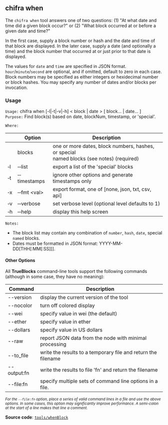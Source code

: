 ## chifra when

The `chifra when` tool answers one of two questions: (1) "At what date and time did a given block occur?" or (2) "What block occurred at or before a given date and time?"

In the first case, supply a block number or hash and the date and time of that block are displayed. In the later case, supply a date (and optionally a time) and the block number that occurred at or just prior to that date is displayed.

The values for `date` and `time` are specified in JSON format. `hour`/`minute`/`second` are optional, and if omitted, default to zero in each case. Block numbers may be specified as either integers or hexidecimal number or block hashes. You may specify any number of dates and/or blocks per invocation.

### Usage

`Usage:`    chifra when [-l|-t|-v|-h] &lt; block | date &gt; [ block... | date... ]  
`Purpose:`  Find block(s) based on date, blockNum, timestamp, or 'special'.

`Where:`

|          | Option                        | Description                                                                                  |
| -------- | ----------------------------- | -------------------------------------------------------------------------------------------- |
|          | blocks                        | one or more dates, block numbers, hashes, or special<br/>named blocks (see notes) (required) |
| &#8208;l | &#8208;&#8208;list            | export a list of the 'special' blocks                                                        |
| &#8208;t | &#8208;&#8208;timestamps      | ignore other options and generate timestamps only                                            |
| &#8208;x | &#8208;&#8208;fmt &lt;val&gt; | export format, one of [none, json, txt, csv, api]                                            |
| &#8208;v | &#8208;&#8208;verbose         | set verbose level (optional level defaults to 1)                                             |
| &#8208;h | &#8208;&#8208;help            | display this help screen                                                                     |

`Notes:`

- The block list may contain any combination of `number`, `hash`, `date`, special `named` blocks.
- Dates must be formatted in JSON format: YYYY-MM-DD[THH[:MM[:SS]]].

#### Other Options

All **TrueBlocks** command-line tools support the following commands (although in some case, they have no meaning):

| Command     | Description                                                   |
| ----------- | ------------------------------------------------------------- |
| --version   | display the current version of the tool                       |
| --nocolor   | turn off colored display                                      |
| --wei       | specify value in wei (the default)                            |
| --ether     | specify value in ether                                        |
| --dollars   | specify value in US dollars                                   |
| --raw       | report JSON data from the node with minimal processing        |
| --to_file   | write the results to a temporary file and return the filename |
| --output:fn | write the results to file 'fn' and return the filename        |
| --file:fn   | specify multiple sets of command line options in a file.      |

<small>*For the `--file:fn` option, place a series of valid command lines in a file and use the above options. In some cases, this option may significantly improve performance. A semi-colon at the start of a line makes that line a comment.*</small>

**Source code**: [`tools/whenBlock`](https://github.com/TrueBlocks/trueblocks-core/tree/master/src/tools/whenBlock)

